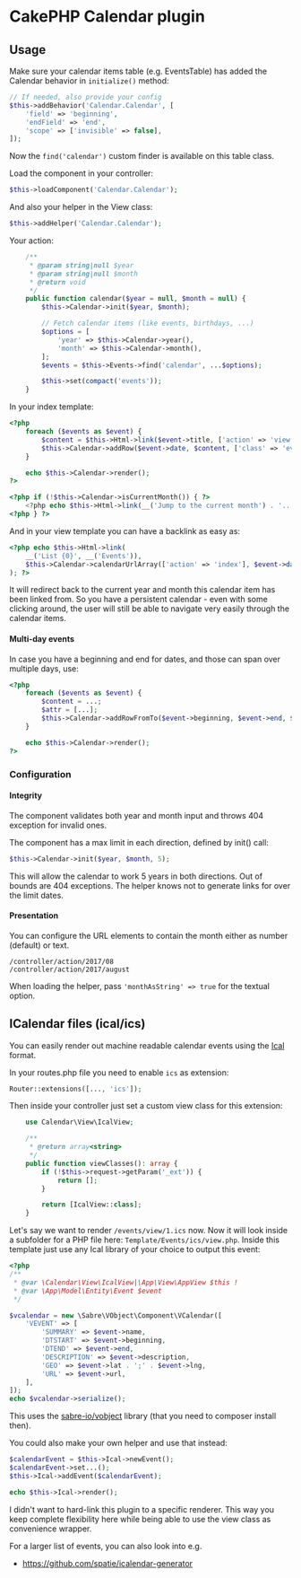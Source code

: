 # CakePHP Calendar plugin

## Usage
Make sure your calendar items table (e.g. EventsTable) has added the Calendar behavior in `initialize()` method:
```php
// If needed, also provide your config
$this->addBehavior('Calendar.Calendar', [
    'field' => 'beginning',
    'endField' => 'end',
    'scope' => ['invisible' => false],
]);
```
Now the `find('calendar')` custom finder is available on this table class.

Load the component in your controller:
```php
$this->loadComponent('Calendar.Calendar');
```

And also your helper in the View class:
```php
$this->addHelper('Calendar.Calendar');
```

Your action:
```php
    /**
     * @param string|null $year
     * @param string|null $month
     * @return void
     */
    public function calendar($year = null, $month = null) {
        $this->Calendar->init($year, $month);

        // Fetch calendar items (like events, birthdays, ...)
        $options = [
            'year' => $this->Calendar->year(),
            'month' => $this->Calendar->month(),
        ];
        $events = $this->Events->find('calendar', ...$options);

        $this->set(compact('events'));
    }
```

In your index template:
```php
<?php
    foreach ($events as $event) {
        $content = $this->Html->link($event->title, ['action' => 'view', $event->id]);
        $this->Calendar->addRow($event->date, $content, ['class' => 'event']);
    }

    echo $this->Calendar->render();
?>

<?php if (!$this->Calendar->isCurrentMonth()) { ?>
    <?php echo $this->Html->link(__('Jump to the current month') . '...', ['action' => 'index'])?>
<?php } ?>
```

And in your view template you can have a backlink as easy as:
```php
<?php echo $this->Html->link(
    __('List {0}', __('Events')),
    $this->Calendar->calendarUrlArray(['action' => 'index'], $event->date)
); ?>
```

It will redirect back to the current year and month this calendar item has been linked from.
So you have a persistent calendar - even with some clicking around, the user will still be able to navigate very easily through the calendar items.

#### Multi-day events
In case you have a beginning and end for dates, and those can span over multiple days, use:
```php
<?php
    foreach ($events as $event) {
        $content = ...;
        $attr = [...];
        $this->Calendar->addRowFromTo($event->beginning, $event->end, $content, $attr);
    }

    echo $this->Calendar->render();
?>
```

### Configuration

#### Integrity
The component validates both year and month input and throws 404 exception for invalid ones.

The component has a max limit in each direction, defined by init() call:
```php
$this->Calendar->init($year, $month, 5);
```
This will allow the calendar to work 5 years in both directions. Out of bounds are 404 exceptions.
The helper knows not to generate links for over the limit dates.

#### Presentation
You can configure the URL elements to contain the month either as number (default) or text.
```
/controller/action/2017/08
/controller/action/2017/august
```
When loading the helper, pass `'monthAsString' => true` for the textual option.


## ICalendar files (ical/ics)
You can easily render out machine readable calendar events using the [Ical](https://en.wikipedia.org/wiki/ICalendar) format.

In your routes.php file you need to enable `ics` as extension:
```php
Router::extensions([..., 'ics']);
```

Then inside your controller just set a custom view class for this extension:
```php
    use Calendar\View\IcalView;

    /**
     * @return array<string>
     */
    public function viewClasses(): array {
        if (!$this->request->getParam('_ext')) {
            return [];
        }

        return [IcalView::class];
    }
```

Let's say we want to render `/events/view/1.ics` now.
Now it will look inside a subfolder for a PHP file here: `Template/Events/ics/view.php`.
Inside this template just use any Ical library of your choice to output this event:

```php
<?php
/**
 * @var \Calendar\View\IcalView|\App\View\AppView $this !
 * @var \App\Model\Entity\Event $event
 */

$vcalendar = new \Sabre\VObject\Component\VCalendar([
    'VEVENT' => [
        'SUMMARY' => $event->name,
        'DTSTART' => $event->beginning,
        'DTEND' => $event->end,
        'DESCRIPTION' => $event->description,
        'GEO' => $event->lat . ';' . $event->lng,
        'URL' => $event->url,
    ],
]);
echo $vcalendar->serialize();
```
This uses the [sabre-io/vobject](https://github.com/sabre-io/vobject) library (that you need to composer install then).

You could also make your own helper and use that instead:
```php
$calendarEvent = $this->Ical->newEvent();
$calendarEvent->set...();
$this->Ical->addEvent($calendarEvent);

echo $this->Ical->render();
```

I didn't want to hard-link this plugin to a specific renderer. This way you keep complete flexibility here while being able to use the view class as convenience wrapper.

For a larger list of events, you can also look into e.g.
- https://github.com/spatie/icalendar-generator
